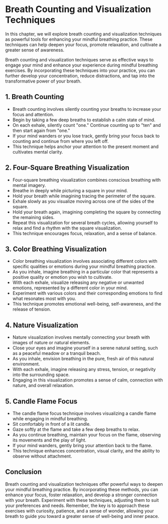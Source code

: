 Breath Counting and Visualization Techniques
========================================================

In this chapter, we will explore breath counting and visualization techniques as powerful tools for enhancing your mindful breathing practice. These techniques can help deepen your focus, promote relaxation, and cultivate a greater sense of awareness.

Breath counting and visualization techniques serve as effective ways to engage your mind and enhance your experience during mindful breathing exercises. By incorporating these techniques into your practice, you can further develop your concentration, reduce distractions, and tap into the transformative power of your breath.

**1. Breath Counting**
----------------------

* Breath counting involves silently counting your breaths to increase your focus and attention.
* Begin by taking a few deep breaths to establish a calm state of mind.
* On each exhale, silently count "one." Continue counting up to "ten" and then start again from "one."
* If your mind wanders or you lose track, gently bring your focus back to counting and continue from where you left off.
* This technique helps anchor your attention to the present moment and cultivates mental clarity.

**2. Four-Square Breathing Visualization**
------------------------------------------

* Four-square breathing visualization combines conscious breathing with mental imagery.
* Breathe in deeply while picturing a square in your mind.
* Hold your breath while imagining tracing the perimeter of the square.
* Exhale slowly as you visualize moving across one of the sides of the square.
* Hold your breath again, imagining completing the square by connecting the remaining sides.
* Repeat this visualization for several breath cycles, allowing yourself to relax and find a rhythm with the square visualization.
* This technique encourages focus, relaxation, and a sense of balance.

**3. Color Breathing Visualization**
------------------------------------

* Color breathing visualization involves associating different colors with specific qualities or emotions during your mindful breathing practice.
* As you inhale, imagine breathing in a particular color that represents a positive quality or emotion you wish to cultivate.
* With each exhale, visualize releasing any negative or unwanted emotions, represented by a different color in your mind.
* Experiment with various colors and their corresponding emotions to find what resonates most with you.
* This technique promotes emotional well-being, self-awareness, and the release of tension.

**4. Nature Visualization**
---------------------------

* Nature visualization involves mentally connecting your breath with images of nature or natural elements.
* Close your eyes and imagine yourself in a serene natural setting, such as a peaceful meadow or a tranquil beach.
* As you inhale, envision breathing in the pure, fresh air of this natural environment.
* With each exhale, imagine releasing any stress, tension, or negativity into the surrounding space.
* Engaging in this visualization promotes a sense of calm, connection with nature, and overall relaxation.

**5. Candle Flame Focus**
-------------------------

* The candle flame focus technique involves visualizing a candle flame while engaging in mindful breathing.
* Sit comfortably in front of a lit candle.
* Gaze softly at the flame and take a few deep breaths to relax.
* As you continue breathing, maintain your focus on the flame, observing its movements and the play of light.
* If your mind wanders, gently bring your attention back to the flame.
* This technique enhances concentration, visual clarity, and the ability to observe without attachment.

**Conclusion**
--------------

Breath counting and visualization techniques offer powerful ways to deepen your mindful breathing practice. By incorporating these methods, you can enhance your focus, foster relaxation, and develop a stronger connection with your breath. Experiment with these techniques, adjusting them to suit your preferences and needs. Remember, the key is to approach these exercises with curiosity, patience, and a sense of wonder, allowing your breath to guide you toward a greater sense of well-being and inner peace.
